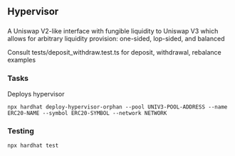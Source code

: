 ## Hypervisor

###
A Uniswap V2-like interface with fungible liquidity to Uniswap V3
which allows for arbitrary liquidity provision: one-sided, lop-sided, and
balanced

Consult tests/deposit_withdraw.test.ts for deposit, withdrawal, rebalance examples

### Tasks

Deploys hypervisor

`npx hardhat deploy-hypervisor-orphan --pool UNIV3-POOL-ADDRESS --name ERC20-NAME --symbol ERC20-SYMBOL --network NETWORK`

### Testing

`npx hardhat test`
